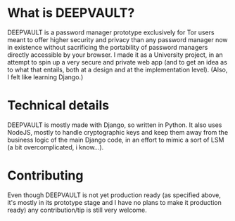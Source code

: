 # What is DEEPVAULT?

DEEPVAULT is a password manager prototype exclusively for Tor users meant to offer higher security and privacy 
than any password manager now in existence without sacrificing the portability of password managers directly 
accessible by your browser.
I made it as a University project, in an attempt to spin up a very secure and private web app (and to get an
idea as to what that entails, both at a design and at the implementation level).
(Also, I felt like learning Django.)

# Technical details

DEEPVAULT is mostly made with Django, so written in Python.
It also uses NodeJS, mostly to handle cryptographic keys and keep them away from the business logic of the main 
Django code, in an effort to mimic a sort of LSM (a bit overcomplicated, i know...).

# Contributing

Even though DEEPVAULT is not yet production ready (as specified above, it's mostly in its prototype stage and I have no
plans to make it production ready) any contribution/tip is still very welcome.
